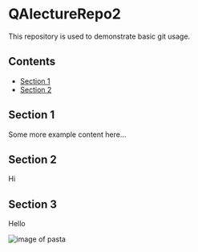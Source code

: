 # QAlectureRepo2
This repository is used to demonstrate basic git usage.  

## Contents
* [Section 1](#section-1)
* [Section 2](#section-2)
## Section 1

Some more example content here...

## Section 2

Hi

## Section 3

Hello

![image of pasta](https://en.wikipedia.org/wiki/Pasta#/media/File:(Pasta)_by_David_Adam_Kess_(pic.2).jpg)

